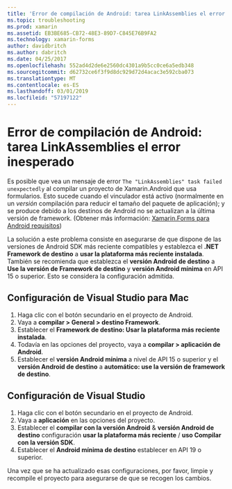 ```yaml
---
title: 'Error de compilación de Android: tarea LinkAssemblies el error inesperado'
ms.topic: troubleshooting
ms.prod: xamarin
ms.assetid: EB3BE685-CB72-48E3-89D7-C845E76B9FA2
ms.technology: xamarin-forms
author: davidbritch
ms.author: dabritch
ms.date: 04/25/2017
ms.openlocfilehash: 552ad4d2de6e2560dc4301a9b5cc0ce6a5edb348
ms.sourcegitcommit: d62732ce6f3f9d8dc929d72d4acac3e592cba073
ms.translationtype: MT
ms.contentlocale: es-ES
ms.lasthandoff: 03/01/2019
ms.locfileid: "57197122"
---
```

# <a name="android-build-error--the-linkassemblies-task-failed-unexpectedly"></a>Error de compilación de Android: tarea LinkAssemblies el error inesperado

Es posible que vea un mensaje de error `The "LinkAssemblies" task failed unexpectedly` al compilar un proyecto de Xamarin.Android que usa formularios. Esto sucede cuando el vinculador está activo (normalmente en un *versión* compilación para reducir el tamaño del paquete de aplicación); y se produce debido a los destinos de Android no se actualizan a la última versión de framework. (Obtener más información: [Xamarin.Forms para Android requisitos](~/get-started/requirements.md#android))

La solución a este problema consiste en asegurarse de que dispone de las versiones de Android SDK más reciente compatibles y establezca el **.NET Framework de destino** a **usar la plataforma más reciente instalada**. También se recomienda que establezca el **versión Android de destino** a **Use la versión de Framework de destino** y **versión Android mínima** en API 15 o superior. Esto se considera la configuración admitida.

## <a name="setting-in-visual-studio-for-mac"></a>Configuración de Visual Studio para Mac

1.  Haga clic con el botón secundario en el proyecto de Android.
2.  Vaya a **compilar > General > destino Framework**.
3.  Establecer el **Framework de destino: Usar la plataforma más reciente instalada**.
4.  Todavía en las opciones del proyecto, vaya a **compilar > aplicación de Android**.
5.  Establecer el **versión Android mínima** a nivel de API 15 o superior y el **versión Android de destino** a **automático: use la versión de framework de destino**.

## <a name="setting-in-visual-studio"></a>Configuración de Visual Studio

1.  Haga clic con el botón secundario en el proyecto de Android.
2.  Vaya a **aplicación** en las opciones del proyecto.
3.  Establecer el **compilar con la versión Android** & **versión Android de destino** configuración **usar la plataforma más reciente** / **uso Compilar con la versión SDK**.
4.  Establecer el **Android mínima de destino** establecer en API 19 o superior.

Una vez que se ha actualizado esas configuraciones, por favor, limpie y recompile el proyecto para asegurarse de que se recogen los cambios.
